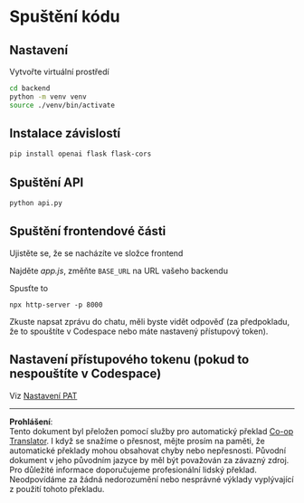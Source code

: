 <!--
CO_OP_TRANSLATOR_METADATA:
{
  "original_hash": "a7b7f54b13f9e6683a844d173ffdd766",
  "translation_date": "2025-08-29T13:04:41+00:00",
  "source_file": "9-chat-project/solution/README.md",
  "language_code": "cs"
}
-->
# Spuštění kódu

## Nastavení

Vytvořte virtuální prostředí

```sh
cd backend
python -m venv venv
source ./venv/bin/activate
```

## Instalace závislostí

```sh
pip install openai flask flask-cors 
```

## Spuštění API

```sh
python api.py
```

## Spuštění frontendové části

Ujistěte se, že se nacházíte ve složce frontend

Najděte *app.js*, změňte `BASE_URL` na URL vašeho backendu

Spusťte to

```
npx http-server -p 8000
```

Zkuste napsat zprávu do chatu, měli byste vidět odpověď (za předpokladu, že to spouštíte v Codespace nebo máte nastavený přístupový token).

## Nastavení přístupového tokenu (pokud to nespouštíte v Codespace)

Viz [Nastavení PAT](https://docs.github.com/en/authentication/keeping-your-account-and-data-secure/managing-your-personal-access-tokens)

---

**Prohlášení**:  
Tento dokument byl přeložen pomocí služby pro automatický překlad [Co-op Translator](https://github.com/Azure/co-op-translator). I když se snažíme o přesnost, mějte prosím na paměti, že automatické překlady mohou obsahovat chyby nebo nepřesnosti. Původní dokument v jeho původním jazyce by měl být považován za závazný zdroj. Pro důležité informace doporučujeme profesionální lidský překlad. Neodpovídáme za žádná nedorozumění nebo nesprávné výklady vyplývající z použití tohoto překladu.